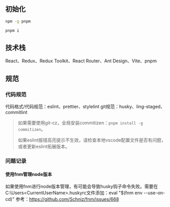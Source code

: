 ## 初始化

```bash
npm -g pnpm

pnpm i
```

## 技术栈

React、Redux、Redux Toolkit、React Router、Ant Design、Vite、pnpm

## 规范

### 代码规范

代码格式/代码规范：eslint、prettier、stylelint git规范：husky、ling-staged、commitlint

> 如果需要使用git-cz，全局安装commitizen：`pnpm install -g commitizen`。
>
> 如果eslint报错高亮提示不生效，请检查本地vscode配置文件是否有问题，或者更新eslint拓展版本。

### 问题记录

#### 使用fnm管理node版本

如果使用fnm进行node版本管理，有可能会导致husky钩子命令失败。需要在C:\Users\<CurrentUserName>\.huskyrc文件添加：eval "$(fnm env --use-on-cd)" 参考：https://github.com/Schniz/fnm/issues/668
